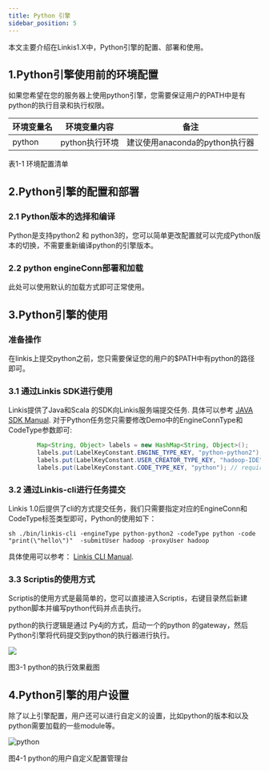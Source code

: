 ```yaml
---
title: Python 引擎
sidebar_position: 5
---
```


本文主要介绍在Linkis1.X中，Python引擎的配置、部署和使用。

## 1.Python引擎使用前的环境配置

如果您希望在您的服务器上使用python引擎，您需要保证用户的PATH中是有python的执行目录和执行权限。

| 环境变量名 | 环境变量内容    | 备注                           |
|------------|-----------------|--------------------------------|
| python     | python执行环境  | 建议使用anaconda的python执行器 |

表1-1 环境配置清单

## 2.Python引擎的配置和部署

### 2.1 Python版本的选择和编译

Python是支持python2 和
python3的，您可以简单更改配置就可以完成Python版本的切换，不需要重新编译python的引擎版本。

### 2.2 python engineConn部署和加载

此处可以使用默认的加载方式即可正常使用。

## 3.Python引擎的使用

### 准备操作

在linkis上提交python之前，您只需要保证您的用户的$PATH中有python的路径即可。

### 3.1 通过Linkis SDK进行使用

Linkis提供了Java和Scala 的SDK向Linkis服务端提交任务. 具体可以参考 [JAVA SDK Manual](../user-guide/sdk-manual.md).
对于Python任务您只需要修改Demo中的EngineConnType和CodeType参数即可:

```java
        Map<String, Object> labels = new HashMap<String, Object>();
        labels.put(LabelKeyConstant.ENGINE_TYPE_KEY, "python-python2"); // required engineType Label
        labels.put(LabelKeyConstant.USER_CREATOR_TYPE_KEY, "hadoop-IDE");// required execute user and creator
        labels.put(LabelKeyConstant.CODE_TYPE_KEY, "python"); // required codeType 
```

### 3.2 通过Linkis-cli进行任务提交

Linkis 1.0后提供了cli的方式提交任务，我们只需要指定对应的EngineConn和CodeType标签类型即可，Python的使用如下：
```shell
sh ./bin/linkis-cli -engineType python-python2 -codeType python -code "print(\"hello\")"  -submitUser hadoop -proxyUser hadoop
```
具体使用可以参考： [Linkis CLI Manual](../user-guide/linkiscli-manual.md).

### 3.3 Scriptis的使用方式

Scriptis的使用方式是最简单的，您可以直接进入Scriptis，右键目录然后新建python脚本并编写python代码并点击执行。

python的执行逻辑是通过 Py4j的方式，启动一个的python
的gateway，然后Python引擎将代码提交到python的执行器进行执行。

![](/Images-zh/EngineUsage/python-run.png)

图3-1 python的执行效果截图

## 4.Python引擎的用户设置

除了以上引擎配置，用户还可以进行自定义的设置，比如python的版本和以及python需要加载的一些module等。

![python](https://user-images.githubusercontent.com/29391030/168045185-f25c61b6-8727-434e-8150-e13cc4a04ade.png)  

图4-1 python的用户自定义配置管理台
